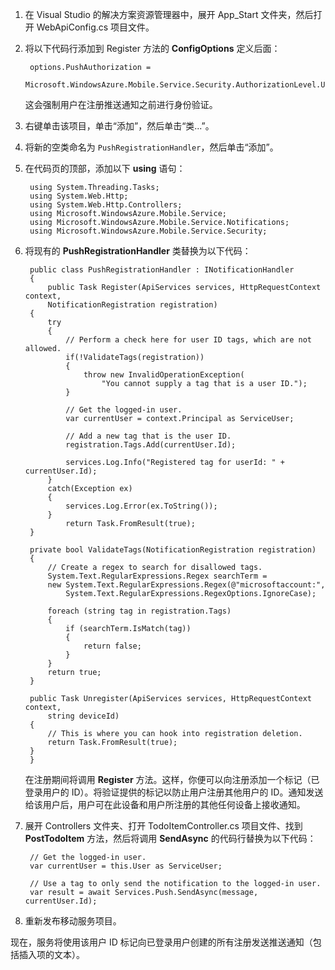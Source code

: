 
1. 在 Visual Studio 的解决方案资源管理器中，展开 App\_Start 文件夹，然后打开 WebApiConfig.cs 项目文件。

2. 将以下代码行添加到 Register 方法的 **ConfigOptions** 定义后面：

        options.PushAuthorization = 
            Microsoft.WindowsAzure.Mobile.Service.Security.AuthorizationLevel.User;
 
    这会强制用户在注册推送通知之前进行身份验证。

3. 右键单击该项目，单击“添加”，然后单击“类...”。

4. 将新的空类命名为 `PushRegistrationHandler`，然后单击“添加”。

5. 在代码页的顶部，添加以下 **using** 语句：

        using System.Threading.Tasks; 
        using System.Web.Http; 
        using System.Web.Http.Controllers; 
        using Microsoft.WindowsAzure.Mobile.Service; 
        using Microsoft.WindowsAzure.Mobile.Service.Notifications; 
        using Microsoft.WindowsAzure.Mobile.Service.Security; 

6. 将现有的 **PushRegistrationHandler** 类替换为以下代码：
 
        public class PushRegistrationHandler : INotificationHandler
        {
            public Task Register(ApiServices services, HttpRequestContext context,
            NotificationRegistration registration)
        {
            try
            {
                // Perform a check here for user ID tags, which are not allowed.
                if(!ValidateTags(registration))
                {
                    throw new InvalidOperationException(
                        "You cannot supply a tag that is a user ID.");                    
                }

                // Get the logged-in user.
                var currentUser = context.Principal as ServiceUser;

                // Add a new tag that is the user ID.
                registration.Tags.Add(currentUser.Id);

                services.Log.Info("Registered tag for userId: " + currentUser.Id);
            }
            catch(Exception ex)
            {
                services.Log.Error(ex.ToString());
            }
                return Task.FromResult(true);
        }

        private bool ValidateTags(NotificationRegistration registration)
        {
            // Create a regex to search for disallowed tags.
            System.Text.RegularExpressions.Regex searchTerm =
            new System.Text.RegularExpressions.Regex(@"microsoftaccount:",
                System.Text.RegularExpressions.RegexOptions.IgnoreCase);

            foreach (string tag in registration.Tags)
            {
                if (searchTerm.IsMatch(tag))
                {
                    return false;
                }
            }
            return true;
        }
    
        public Task Unregister(ApiServices services, HttpRequestContext context, 
            string deviceId)
        {
            // This is where you can hook into registration deletion.
            return Task.FromResult(true);
        }
        }

    在注册期间将调用 **Register** 方法。这样，你便可以向注册添加一个标记（已登录用户的 ID）。将验证提供的标记以防止用户注册其他用户的 ID。通知发送给该用户后，用户可在此设备和用户所注册的其他任何设备上接收通知。

7. 展开 Controllers 文件夹、打开 TodoItemController.cs 项目文件、找到 **PostTodoItem** 方法，然后将调用 **SendAsync** 的代码行替换为以下代码：

        // Get the logged-in user.
        var currentUser = this.User as ServiceUser;
        
        // Use a tag to only send the notification to the logged-in user.
        var result = await Services.Push.SendAsync(message, currentUser.Id);

8. 重新发布移动服务项目。

现在，服务将使用该用户 ID 标记向已登录用户创建的所有注册发送推送通知（包括插入项的文本）。
 
<!---HONumber=74-->